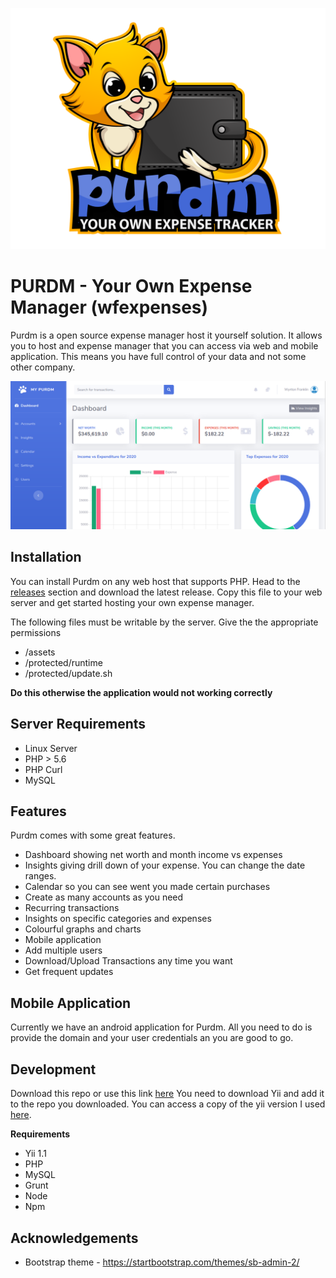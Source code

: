 ![screenshot](./purdm_icon.png)

# PURDM - Your Own Expense Manager (wfexpenses)

Purdm is a open source expense manager host it yourself solution. It allows you 
to host and expense manager that you can access via web and mobile application.
This means you have full control of your data and not some other company.

![screenshot](./screenshots/screenshot_001.png)

## Installation

You can install Purdm on any web host that supports PHP. Head to the 
[releases](https://github.com/wyntonfranklin/wfexpenses/releases) 
section and download the latest release. Copy this file to your web server and 
get started hosting your own expense manager.

The following files must be writable by the server. Give the the 
appropriate permissions
* /assets
* /protected/runtime
* /protected/update.sh

**Do this otherwise the application would not working correctly**

## Server Requirements

* Linux Server
* PHP > 5.6
* PHP Curl
* MySQL


## Features

Purdm comes with some great features.

* Dashboard showing net worth and month income vs expenses
* Insights giving drill down of your expense. You can change the date ranges.
* Calendar so you can see went you made certain purchases
* Create as many accounts as you need
* Recurring transactions
* Insights on specific categories and expenses
* Colourful graphs and charts
* Mobile application
* Add multiple users
* Download/Upload Transactions any time you want
* Get frequent updates

## Mobile Application

Currently we have an android application for Purdm. All you need to 
do is provide the domain and your user credentials an you are good
to go.

## Development 

Download this repo or use this link [here](https://github.com/wyntonfranklin/wfexpenses.git)
You need to download Yii and add it to the repo you downloaded. You can access
a copy of the yii version I used [here](https://wfspace.sfo2.digitaloceanspaces.com/yii.zip).

**Requirements**
* Yii 1.1
* PHP
* MySQL
* Grunt
* Node
* Npm

## Acknowledgements

* Bootstrap theme - https://startbootstrap.com/themes/sb-admin-2/


